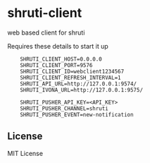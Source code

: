 # shruti-client

web based client for shruti


Requires these details to start it up

```
    SHRUTI_CLIENT_HOST=0.0.0.0
    SHRUTI_CLIENT_PORT=9576
    SHRUTI_CLIENT_ID=webclient1234567
    SHRUTI_CLIENT_REFRESH_INTERVAL=1
    SHRUTI_API_URL=http://127.0.0.1:9574/
    SHRUTI_IVONA_URL=http://127.0.0.1:9575/

    SHRUTI_PUSHER_API_KEY=<API_KEY>
    SHRUTI_PUSHER_CHANNEL=shruti
    SHRUTI_PUSHER_EVENT=new-notification
```


License
--------

MIT License


